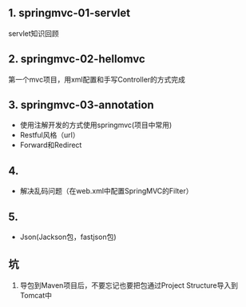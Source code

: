 ## 1. springmvc-01-servlet
servlet知识回顾

## 2. springmvc-02-hellomvc
第一个mvc项目，用xml配置和手写Controller的方式完成

## 3. springmvc-03-annotation
- 使用注解开发的方式使用springmvc(项目中常用)
- Restful风格（url）
- Forward和Redirect

## 4.

- 解决乱码问题（在web.xml中配置SpringMVC的Filter）



## 5.

- Json(Jackson包，fastjson包)

## 坑
1. 导包到Maven项目后，不要忘记也要把包通过Project Structure导入到Tomcat中